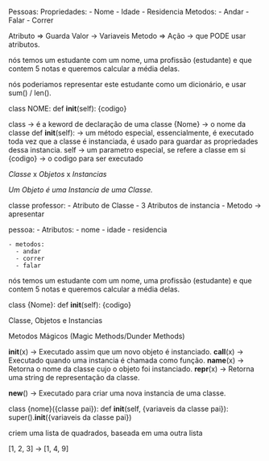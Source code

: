 <!-- Markdown -->
<!--#region OLD_CODE -->
Pessoas:
    Propriedades:
        - Nome
        - Idade
        - Residencia
    Metodos:
        - Andar
        - Falar
        - Correr

Atributo => Guarda Valor -> Variaveis
Metodo   => Ação -> que PODE usar atributos.

nós temos um estudante com um nome, uma profissão (estudante) e que contem 5 notas e queremos calcular a média delas.

nós poderiamos representar este estudante como um dicionário, e usar sum() / len().


class NOME:
    def __init__(self):
        {codigo}



class -> é a keword de declaração de uma classe
{Nome} -> o nome da classe
def __init__(self): -> um método especial, essencialmente, é executado toda vez que a classe é instanciada, é usado para guardar as propriedades dessa instancia.
self -> um parametro especial, se refere a classe em si
{codigo} -> o codigo para ser executado



*Classe* x *Objetos* x *Instancias*

*Um Objeto é uma Instancia de uma Classe.*


classe professor:
    - Atributo de Classe
    - 3 Atributos de instancia
    - Metodo -> apresentar

pessoa:
    - Atributos:
      - nome
      - idade
      - residencia

    - metodos:
      - andar
      - correr
      - falar

nós temos um estudante com um nome, uma profissão (estudante) e que contem 5 notas e queremos calcular a média delas.

class {Nome}:
    def __init__(self):
        {codigo}


Classe, Objetos e Instancias

Metodos Mágicos (Magic Methods/Dunder Methods)

__init__(x) -> Executado assim que um novo objeto é instanciado.
__call__(x) -> Executado quando uma instancia é chamada como função.
__name__(x) -> Retorna o nome da classe cujo o objeto foi instanciado.
__repr__(x) -> Retorna uma string de representação da classe.

__new__() -> Executado para criar uma nova instancia de uma classe.

class {nome}({classe pai}):
    def __init__(self, {variaveis da classe pai}):
        super().__init__({variaveis da classe pai})


<!--#endregion -->

criem uma lista de quadrados, baseada em uma outra lista

[1, 2, 3] -> [1, 4, 9]


